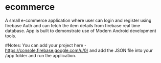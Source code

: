 # ecommerce

A small e-commerce application where user can login and register using firebase Auth and can fetch the item details from firebase real time database. App is built to demonstrate use of Modern Android development tools.

#Notes: You can add your project here - https://console.firebase.google.com/u/0/ and add the JSON file into your /app folder and run the application.
